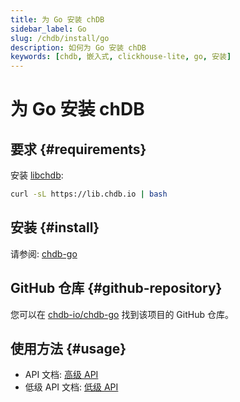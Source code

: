 ```yaml
---
title: 为 Go 安装 chDB
sidebar_label: Go
slug: /chdb/install/go
description: 如何为 Go 安装 chDB
keywords: [chdb, 嵌入式, clickhouse-lite, go, 安装]
---
```



# 为 Go 安装 chDB

## 要求 {#requirements}

安装 [libchdb](https://github.com/chdb-io/chdb):

```bash
curl -sL https://lib.chdb.io | bash
```

## 安装 {#install}

请参阅: [chdb-go](https://github.com/chdb-io/chdb-go)

## GitHub 仓库 {#github-repository}

您可以在 [chdb-io/chdb-go](https://github.com/chdb-io/chdb-go) 找到该项目的 GitHub 仓库。

## 使用方法 {#usage}

- API 文档: [高级 API](https://github.com/chdb-io/chdb-go/blob/main/chdb.md)
- 低级 API 文档: [低级 API](https://github.com/chdb-io/chdb-go/blob/main/lowApi.md)
